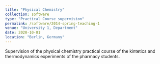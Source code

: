 ```yaml
---
title: "Physical Chemistry"
collection: software
type: "Practical Course supervision"
permalink: /software/2014-spring-teaching-1
venue: "University 1, Department"
date: 2020-10-01
location: "Berlin, Germany"
---
```


Supervision of the physical chemistry practical course of the kintetics and thermodynamics experiments of the pharmacy students.
